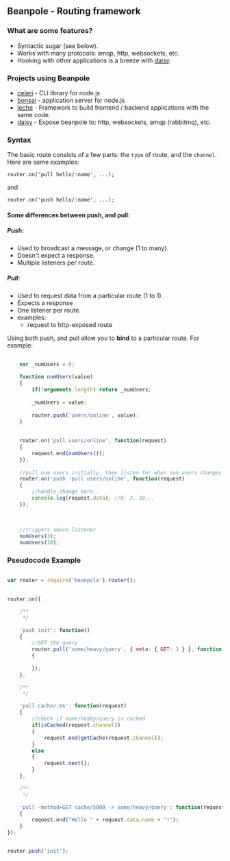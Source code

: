 ## Beanpole - Routing framework      
               

### What are some features?
	
- Syntactic sugar (see below).                                         
- Works with many protocols: amqp, http, websockets, etc.                      
- Hooking with other applications is a breeze with [daisy](https://github.com/spiceapps/daisy).    


### Projects using Beanpole

- [celeri](https://github.com/spiceapps/celeri) - CLI library for node.js
- [bonsai](https://github.com/spiceapps/bonsai) - application server for node.js
- [leche](https://github.com/spiceapps/leche) - Framework to build frontend / backend applications with the same code.
- [daisy](https://github.com/spiceapps/daisy) - Expose beanpole to: http, websockets, amqp (rabbitmq), etc.    
                

### Syntax      

The basic route consists of a few parts: the `type` of route, and the `channel`. Here are some examples:

	router.on('pull hello/:name', ...);
	
and

	router.on('push hello/:name', ...);           
	
	
#### Some differences between push, and pull:
         

##### Push:  

- Used to broadcast a message, or change (1 to many).
- Doesn't expect a response.    
- Multiple listeners per route.         

##### Pull:

- Used to request data from a particular route (1 to 1).
- Expects a response
- One listener per route.  
- examples:
	- request to http-exposed route       
	
	
	                                                   
Using both push, and pull allow you to **bind** to a particular route. For example:


````javascript
	    
	var _numUsers = 0; 
	
	function numUsers(value)
	{
		if(!arguments.length) return _numUsers;
		
		_numUsers = value;
		                     
		router.push('users/online', value);
	}
	
	
	router.on('pull users/online', function(request)
	{
		request.end(numUsers());
	});                                                    
	          
	//pull num users initially, then listen for when num users changes
	router.on('push -pull users/online', function(request)
	{         
		//handle change here..
		console.log(request.data); //0, 3, 10...
	});                                        
	                               
	           
	
	//triggers above listener
	numUsers(3);
	numUsers(10);

````
                                                                                                              

	


### Pseudocode Example

```javascript

var router = require('beanpole').router();
	

router.on({

	/**
	 */

	'push init': function()
	{               
		//GET the query
		router.pull('some/heavy/query', { meta: { GET: 1 } }, function(response)
		{
			
		});     
	},

	/**
	 */

	'pull cache/:ms': function(request)
	{                                
		//check if some/heaby/query is cached 
		if(isCached(request.channel))             
		{
			request.end(getCache(request.channel));
		}                                           
		else
		{       
			request.next();
		}
	},                        

	/**
	 */

	'pull -method=GET cache/5000 -> some/heavy/query': function(request)
	{                   
		request.end("Hello " + request.data.name + "!");
	}
});


router.push('init');

```
